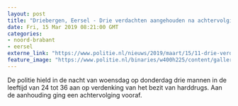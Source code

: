 ```yaml
---
layout: post
title: "Driebergen, Eersel - Drie verdachten aangehouden na achtervolging"
date: Fri, 15 Mar 2019 08:21:00 GMT
categories: 
- noord-brabant 
- eersel 
externe_link: "https://www.politie.nl/nieuws/2019/maart/15/11-drie-verdachten-aangehouden-na-achtervolging.html"
feature_image: "https://www.politie.nl/binaries/w400h225/content/gallery/politie/nieuws/2019/maart/11-le/img-20190314-wa0004.jpg"
---
```


De politie hield in de nacht van woensdag op donderdag drie mannen in de leeftijd van 24 tot 36 aan op verdenking van het bezit van harddrugs. Aan de aanhouding ging een achtervolging vooraf.
